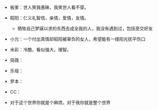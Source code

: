 

- 板爹：世人笑我愚昧，我笑世人看不穿。

- 眧阳：仁义礼智信，亲情，爱情，友情。
	- 牺牲自己梦寐以求的东西去成全我的人，我没有遇到过，包括至交好友

- 小允：一个付出真情却昭阳被辜负的女人，希望能有一缕阳光抚平伤口

- 米彩：冷酷，看似强大，理智。

- 简薇：

- 乐瑶：

- 罗本：

- CC：

- 对于这个世界你就是个麻烦，对于我你就是整个世界
